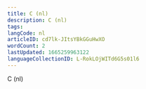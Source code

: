 ```yaml
---
title: C (nl)
description: C (nl)
tags: 
langCode: nl
articleID: cd7lk-JItsYBkGGuHwXO
wordCount: 2
lastUpdated: 1665259963122
languageCollectionID: L-RokLOjWITd6G5s01l6
---
```


C (nl)
